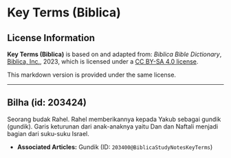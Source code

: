 # Key Terms (Biblica)

## License Information

**Key Terms (Biblica)** is based on and adapted from: _Biblica Bible Dictionary_, [Biblica, Inc.](https://www.biblica.com/), 2023, which is licensed under a [CC BY-SA 4.0 license](https://creativecommons.org/licenses/by-sa/4.0/legalcode.en).

This markdown version is provided under the same license.



--------------------------------

## Bilha (id: 203424)

Seorang budak Rahel. Rahel memberikannya kepada Yakub sebagai gundik (gundik). Garis keturunan dari anak\-anaknya yaitu Dan dan Naftali menjadi bagian dari suku\-suku Israel.

* **Associated Articles:** Gundik (ID: `203400@BiblicaStudyNotesKeyTerms`)


